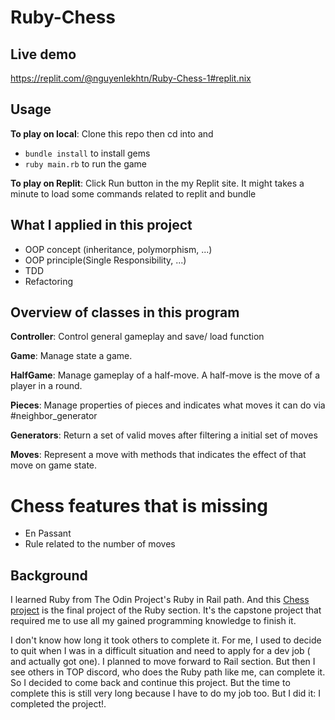 # Ruby-Chess

## Live demo

https://replit.com/@nguyenlekhtn/Ruby-Chess-1#replit.nix

## Usage

**To play on local**: Clone this repo then cd into and

* `bundle install` to install gems
* `ruby main.rb` to run the game

**To play on Replit**: Click Run button in the my Replit site. It might takes a minute to load some commands related to replit and bundle


## What I applied in this project

+ OOP concept (inheritance, polymorphism, ...)
+ OOP principle(Single Responsibility, ...)
+ TDD
+ Refactoring
  
## Overview of classes in this program

**Controller**: Control general gameplay and save/ load function

**Game**: Manage state a game. 

**HalfGame**: Manage gameplay of a half-move. A half-move is the move of a player in a round. 

**Pieces**: Manage properties of pieces and indicates what moves it can do via #neighbor_generator

**Generators**: Return a set of valid moves after filtering a initial set of moves

**Moves**: Represent a move with methods that indicates the effect of that move on game state.

# Chess features that is missing
* En Passant
* Rule related to the number of moves

## Background

I learned Ruby from The Odin Project's Ruby in Rail path. And this [Chess project](https://www.theodinproject.com/lessons/ruby-ruby-final-project) is the final project of the Ruby section. It's the capstone project that required me to use all my gained programming knowledge to finish it.

I don't know how long it took others to complete it. For me, I used to decide to quit when I was in a difficult situation and need to apply for a dev job ( and actually got one). I planned to move forward to Rail section. But then I see others in TOP discord, who does the Ruby path like me, can complete it.  So I decided to come back and continue this project. But the time to complete this is still very long because I have to do my job too. But I did it: I completed the project!.






